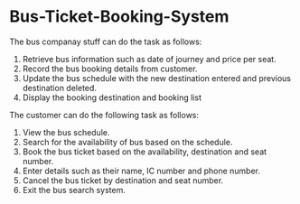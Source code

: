 # Bus-Ticket-Booking-System

The bus companay stuff can do the task as follows:
1. Retrieve bus information such as date of journey and price per seat.
2. Record the bus booking details from customer.
3. Update the bus schedule with the new destination entered and previous destination deleted.
4. Display the booking destination and booking list

The customer can do the following task as follows: 
1. View the bus schedule.
2. Search for the availability of bus based on the schedule.
3. Book the bus ticket based on the availability, destination and seat number.
4. Enter details such as their name, IC number and phone number.
5. Cancel the bus ticket by destination and seat number.
6. Exit the bus search system.
